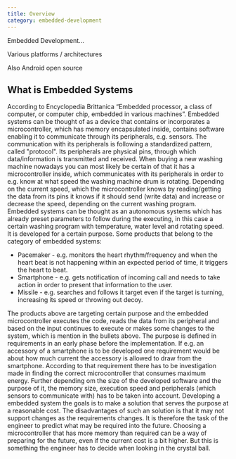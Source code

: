 ```yaml
---
title: Overview
category: embedded-development
---
```



Embedded Development...

Various platforms / architectures

Also Android open source

## What is Embedded Systems

According to Encyclopedia Brittanica “Embedded processor, a class of computer, or computer chip, embedded in various machines”. Embedded systems can be thought of as a device that contains or incorporates a microcontroller, which has memory encapsulated inside, contains software enabling it to communicate through its peripherals,  e.g. sensors. The communication with its peripherals is following a standardized pattern, called "protocol". Its peripherals are physical pins, through which data/information is transmitted and received.
When buying a new washing machine nowadays you can most likely be certain of that it has a microcontroller inside, which communicates with its peripherals in order to e.g. know at what speed the washing machine drum is rotating. Depending on the current speed, which the microcontroller knows by reading/getting the data from its pins it knows if it should send (write data) and increase or decrease the speed, depending on the current washing program. Embedded systems can be thought as an autonomous systems which has already preset parameters to follow during the executing, in this case a certain washing program with temperature, water level and rotating speed. It is developed for a certain purpose. Some products that belong to the category of embedded systems:

 * Pacemaker - e.g. monitors the heart rhythm/frequency and when the heart beat is not happening within an expected period of time, it triggers the heart to beat.
 * Smartphone - e.g. gets notification of incoming call and needs to take action in order to present that information to the user.
 * Missile - e.g. searches and follows it target even if the target is turning, increasing its speed or throwing out decoy.

The products above are targeting certain purpose and the embedded microcontroller executes the code, reads the data from its peripheral and based on the input continues to execute or makes some changes to the system, which is mention in the bullets above.
The purpose is defined in requirements in an early phase before the implementation. If e.g. an accessory of a smartphone is to be developed one requirement would be about how much current the accessory is allowed to draw from the smartphone. According to that requirement there has to be investigation made in finding the correct microcontroller that consumes maximum energy. Further depending om the size of the developed software and the purpose of it, the memory size, execution speed and peripherals (which sensors to communicate with) has to be taken into account.
Developing a embedded system the goals is to make a solution that serves the purpose at a reasonable cost. The disadvantages of such an solution is that it may not support changes as the requirements changes. It is therefore the task of the engineer to predict what may be required into the future. Choosing a microcontroller that has more memory than required can be a way of preparing for the future, even if the current cost is a bit higher. But this is something the engineer has to decide when looking in the crystal ball.

